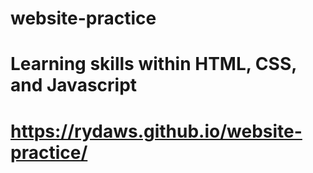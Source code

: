 # website-practice
# Learning skills within HTML, CSS, and Javascript
# https://rydaws.github.io/website-practice/
